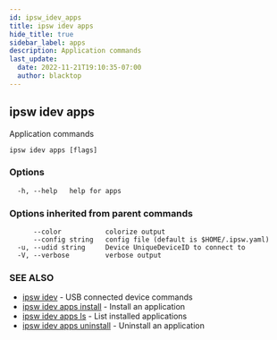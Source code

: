 ```yaml
---
id: ipsw_idev_apps
title: ipsw idev apps
hide_title: true
sidebar_label: apps
description: Application commands
last_update:
  date: 2022-11-21T19:10:35-07:00
  author: blacktop
---
```

## ipsw idev apps

Application commands

```
ipsw idev apps [flags]
```

### Options

```
  -h, --help   help for apps
```

### Options inherited from parent commands

```
      --color           colorize output
      --config string   config file (default is $HOME/.ipsw.yaml)
  -u, --udid string     Device UniqueDeviceID to connect to
  -V, --verbose         verbose output
```

### SEE ALSO

* [ipsw idev](/docs/cli/apps/ipsw_idev)	 - USB connected device commands
* [ipsw idev apps install](/docs/cli/apps/ipsw_idev_apps_install)	 - Install an application
* [ipsw idev apps ls](/docs/cli/apps/ipsw_idev_apps_ls)	 - List installed applications
* [ipsw idev apps uninstall](/docs/cli/apps/ipsw_idev_apps_uninstall)	 - Uninstall an application

